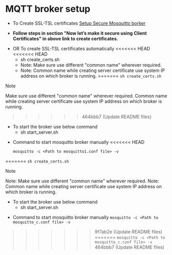# MQTT broker setup

- To Create SSL-TSL certificates
    [Setup Secure Mosquitto borker](https://medium.com/gravio-edge-iot-platform/how-to-set-up-a-mosquitto-mqtt-broker-securely-using-client-certificates-82b2aaaef9c8)

 - **Follow steps in section "Now let’s make it secure using Client Certificates"
        in above link to create certificates.**

* OR To create SSL-TSL certificates automatically
<<<<<<< HEAD
<<<<<<< HEAD
    * sh create_certs.sh
    * Note: Make sure use different "common name" wherever required.
    * Note: Common name while creating server certificate use system IP address on which broker is running.
=======
    ``` sh create_certs.sh ```

> [!NOTE]
> Make sure use different "common name" wherever required.
> Common name while creating server certificate use system IP address on which broker is running.
>>>>>>> 464bbb7 (Update README files)

* To start the broker use below command
    * sh start_server.sh

- Command to start mosquitto broker manually 
<<<<<<< HEAD
    ```
    mosquitto -c <Path to mosquitto1.conf file> -v
    ```
=======
    ``` sh create_certs.sh ```

> [!NOTE]
> Note: Make sure use different "common name" wherever required.
> Note: Common name while creating server certificate use system IP address on which broker is running.

* To start the broker use below command
    * sh start_server.sh

- Command to start mosquitto broker manually 
    ``` mosquitto -c <Path to mosquitto_c.conf file> -v ```
>>>>>>> 9f7ab2e (Update README files)
=======
    ``` mosquitto -c <Path to mosquitto_c.conf file> -v ```
>>>>>>> 464bbb7 (Update README files)





